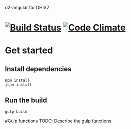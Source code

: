 d2-angular for DHIS2

[![Build Status](https://travis-ci.org/Markionium/d2-angular.svg?branch=master)](https://travis-ci.org/Markionium/d2-angular)
[![Code Climate](https://codeclimate.com/github/Markionium/d2-angular/badges/gpa.svg)](https://codeclimate.com/github/Markionium/d2-angular)
========

# Get started

## Install dependencies
```
npm install
jspm install
```

## Run the build
```
gulp build
```

#Gulp functions
TODO: Describe the gulp functions
